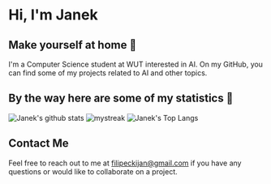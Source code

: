 # Hi, I'm Janek
## Make yourself at home :new_moon_with_face:

I'm a Computer Science student at WUT interested in AI. On my GitHub, you can find some of my projects related to AI and other topics. 

## By the way here are some of my statistics 🚀
![Janek's github stats](https://github-readme-stats.vercel.app/api?username=janekfilipecki&show_icons=true&theme=tokyonight)
<img src="https://github-readme-streak-stats.herokuapp.com/?user=AkuraDiary&theme=tokyonight" alt="mystreak"/>
![Janek's Top Langs](https://github-readme-stats.vercel.app/api/top-langs/?username=janekfilipecki&theme=tokyonight&layout=compact)

## Contact Me

Feel free to reach out to me at [filipeckijan@gmail.com](mailto:your-email@domain.com) if you have any questions or would like to collaborate on a project.
